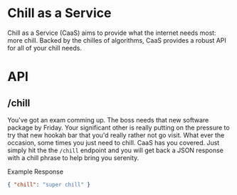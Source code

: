 # Chill as a Service
Chill as a Service (CaaS) aims to provide what the internet needs most: more chill. 
Backed by the chilles of algorithms, CaaS provides a robust API for all of your chill 
needs.

# API
## /chill
You've got an exam comming up. The boss needs that new software package
by Friday. Your significant other is really putting on the pressure
to try that new hookah bar that you'd really rather not go visit. What
ever the occasion, some times you just need to chill. CaaS has you 
covered. Just simply hit the the `/chill` endpoint and you will get 
back a JSON response with a chill phrase to help bring you serenity.

Example Response
```json
{ "chill": "super chill" }
```
